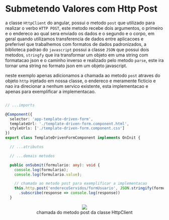 # Submetendo Valores com Http Post

a classe `HttpClient` do angular, possui o metodo `post` que utilizado para realizar o verbo `HTTP POST`, este metodo recebe dois argumentos, o primeiro e o endereco ao qual sera enviado os dados e o segundo e o corpo, em geral quando utilizamos transferencia de dados entre aplicacoes e preferivel que trabalhemos com formatos de dados padronizados, a biblioteca padrao do `javascript` possui a classe `JSON` que possui dois metodos, `stringfy` que ira transformar um objeto em uma string com formatacao json e o caminho inverso e realizado pelo metodo `parse`, este ira tornar uma string no formato json em um objeto javascript.

neste exemplo apenas adicionamos a chamada ao metodo `post` atraves do objeto `http` injetado em nossa classe, o endereco e meramente ficticio e nao ira direcionar a nenhum servico existente, esta implementacao e apenas para exemplificar a implementacao.

```typescript

// ...imports

@Component({
  selector: 'app-template-driven-form',
  templateUrl: './template-driven-form.component.html',
  styleUrls: ['./template-driven-form.component.css']
})
export class TemplateDrivenFormComponent implements OnInit {

  // ...atributos

  // ...demais metodos

  public onSubmit(formulario: any): void {
    console.log(formulario);
    console.log(formulario.value);

    // chamada ao metodo post para exemplificar a implementacao
    this.http.post('enderecoServidos/formUsuario', JSON.stringify(formulario.value))
      .subscribe(response => console.log(response))
  }
```

<p align="center"> 
  <img src="img/http-post.gif"><br>
    chamada do metodo post da classe HttpClient
</p>

